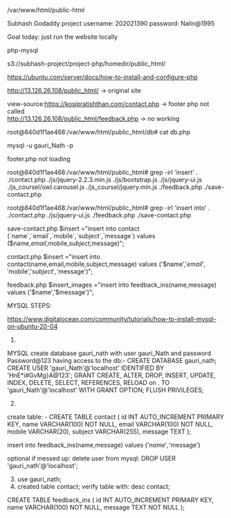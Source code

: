 /var/www/html/public-html


Subhash Godaddy project
username: 202021390
password:  Nalin@1995

Goal today: just run the website locally


php-mysql

s3://subhash-project/project-php/homedir/public_html/

https://ubuntu.com/server/docs/how-to-install-and-configure-php


http://13.126.26.108/public_html/ -> original site

view-source:https://kosipratishthan.com/contact.php -> footer php not called   
http://13.126.26.108/public_html/feedback.php -> no working  <?php include("db/db.php");?>


root@840d1f1ae468:/var/www/html/public_html/db# cat db.php
<?php
$con= mysqli_connect('localhost',"gauri_Nath","HnE*i#GvMg}A","gauri_nath");

?>

mysql -u gauri_Nath -p


footer.php not loading

root@840d1f1ae468:/var/www/html/public_html# grep -irl 'insert' .
./contact.php
./js/jquery-2.2.3.min.js
./js/bootstrap.js
./js/jquery-ui.js
./js_coursel/owl.carousel.js
./js_coursel/jquery.min.js
./feedback.php
./save-contact.php

root@840d1f1ae468:/var/www/html/public_html# grep -irl 'insert into' .
./contact.php
./js/jquery-ui.js
./feedback.php
./save-contact.php


save-contact.php 
$insert ="insert into contact (`name`,`email`,`mobile`,`subject`,`message`) values ($name,$email,$mobile,$subject,$message)";

contact.php
$insert ="insert into contact(name,email,mobile,subject,message) values ('$name','$email','$mobile','$subject','$message')";
    
feedback.php
$insert_images ="insert into feedback_ins(name,message) values ('$name','$message')";


MYSQL STEPS:

https://www.digitalocean.com/community/tutorials/how-to-install-mysql-on-ubuntu-20-04

1. 
MYSQL create database gauri_nath with user gauri_Nath and password Password@123 having access to the db:-
CREATE DATABASE gauri_nath;
CREATE USER 'gauri_Nath'@'localhost' IDENTIFIED BY 'HnE*i#GvMg}A@123';
GRANT CREATE, ALTER, DROP, INSERT, UPDATE, INDEX, DELETE, SELECT, REFERENCES, RELOAD on *.* TO 'gauri_Nath'@'localhost' WITH GRANT OPTION;
FLUSH PRIVILEGES;

2.
create table: -
CREATE TABLE contact (
    id INT AUTO_INCREMENT PRIMARY KEY,
    name VARCHAR(100) NOT NULL,
    email VARCHAR(100) NOT NULL,
    mobile VARCHAR(20),
    subject VARCHAR(255),
    message TEXT
);

insert into feedback_ins(name,message) values ('$name','$message')

optional if messed up:
delete user from mysql:
DROP USER 'gauri_nath'@'localhost';


3. use gauri_nath;
4. created table contact; verify table with: desc contact;

CREATE TABLE feedback_ins (
    id INT AUTO_INCREMENT PRIMARY KEY,
    name VARCHAR(100) NOT NULL,
    message TEXT NOT NULL
);

